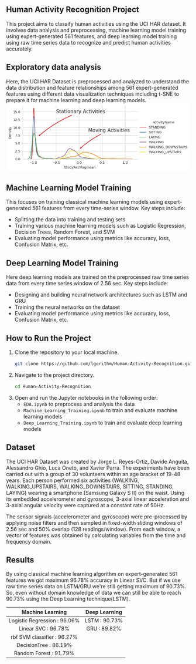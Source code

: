 ## Human Activity Recognition Project

This project aims to classify human activities using the UCI HAR dataset. It involves data analysis and preprocessing, machine learning model training using expert-generated 561 features, and deep learning model training using raw time series data to recognize and predict human activities accurately.


## Exploratory data analysis

Here, the UCI HAR Dataset is preprocessed and analyzed to understand the data distribution and feature relationships among 561 expert-generated features using different data visualization techniques including t-SNE to prepare it for machine learning and deep learning models.
![Activity Analysis](/assets/images/eda1.png)

## Machine Learning Model Training

This focuses on training classical machine learning models using expert-generated 561 features from every time-series window. Key steps include:

- Splitting the data into training and testing sets
- Training various machine learning models such as Logistic Regression, Decision Trees, Random Forest, and SVM
- Evaluating model performance using metrics like accuracy, loss, Confusion Matrix, etc.

## Deep Learning Model Training

Here deep learning models are trained on the preprocessed raw time series data from every time series window of 2.56 sec. Key steps include:

- Designing and building neural network architectures such as LSTM and GRU
- Training the neural networks on the dataset
- Evaluating model performance using metrics like accuracy, loss, Confusion Matrix, etc.

## How to Run the Project

1. Clone the repository to your local machine.
    ```bash
    git clone https://github.com/lgorithm/Human-Activity-Recognition.git
    ```
2. Navigate to the project directory.
    ```bash
    cd Human-Activity-Recognition
    ```
3. Open and run the Jupyter notebooks in the following order:
    - `EDA.ipynb` to preprocess and analysis the data
    - `Machine_Learning_Training.ipynb` to train and evaluate machine learning models
    - `Deep_Learning_Training.ipynb` to train and evaluate deep learning models

## Dataset


The UCI HAR Dataset was created by Jorge L. Reyes-Ortiz, Davide Anguita, Alessandro Ghio, Luca Oneto, and Xavier Parra. The experiments have been carried out with a group of 30 volunteers within an age bracket of 19-48 years. Each person performed six activities (WALKING, WALKING_UPSTAIRS, WALKING_DOWNSTAIRS, SITTING, STANDING, LAYING) wearing a smartphone (Samsung Galaxy S II) on the waist. Using its embedded accelerometer and gyroscope, 3-axial linear acceleration and 3-axial angular velocity were captured at a constant rate of 50Hz.

The sensor signals (accelerometer and gyroscope) were pre-processed by applying noise filters and then sampled in fixed-width sliding windows of 2.56 sec and 50% overlap (128 readings/window). From each window, a vector of features was obtained by calculating variables from the time and frequency domain.

## Results

By using classical machine learning algorithm on expert-generated 561 features we got maximum 96.78% accuracy in Linear SVC. But if we use raw time series data on LSTM/GRU we're still getting maximum of 90.73%. So, even without domain knowledge of data we can still be able to reach 90.73% using the Deep Learning technique(LSTM).

| Machine Learning | Deep Learning |
|      :---:      |     :---:      |
| Logistic Regression : 96.06%  | LSTM : 90.73%  |
| Linear SVC          : 96.78%  | GRU : 89.82%   |
| rbf SVM classifier  : 96.27%  |                |
| DecisionTree        : 86.19%  |                |
| Random Forest       : 91.79%  |                |

